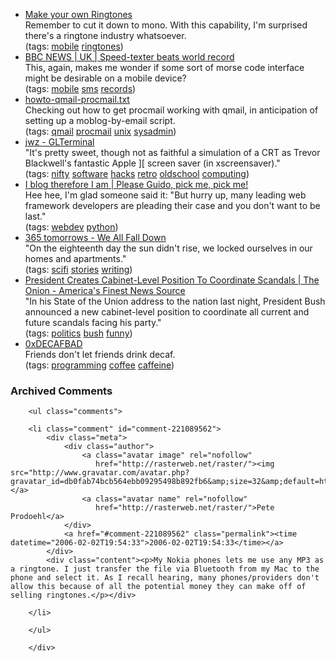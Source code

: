 <ul class="delicious">
	<li>
		<div class="delicious-link"><a href="http://www.mrbass.org/ringtones/">Make your own Ringtones</a></div>
		<div class="delicious-extended">Remember to cut it down to mono.  With this capability, I'm surprised there's a ringtone industry whatsoever.</div>
		<div class="delicious-tags">(tags: <a href="http://del.icio.us/deusx/mobile">mobile</a> <a href="http://del.icio.us/deusx/ringtones">ringtones</a>)</div>
	</li>
	<li>
		<div class="delicious-link"><a href="http://news.bbc.co.uk/1/hi/uk/3689819.stm">BBC NEWS | UK | Speed-texter beats world record</a></div>
		<div class="delicious-extended">This, again, makes me wonder if some sort of morse code interface might be desirable on a mobile device?</div>
		<div class="delicious-tags">(tags: <a href="http://del.icio.us/deusx/mobile">mobile</a> <a href="http://del.icio.us/deusx/sms">sms</a> <a href="http://del.icio.us/deusx/records">records</a>)</div>
	</li>
	<li>
		<div class="delicious-link"><a href="http://www.johncon.com/john/receivedIP/howto-qmail-procmail.txt">howto-qmail-procmail.txt</a></div>
		<div class="delicious-extended">Checking out how to get procmail working with qmail, in anticipation of setting up a moblog-by-email script.</div>
		<div class="delicious-tags">(tags: <a href="http://del.icio.us/deusx/qmail">qmail</a> <a href="http://del.icio.us/deusx/procmail">procmail</a> <a href="http://del.icio.us/deusx/unix">unix</a> <a href="http://del.icio.us/deusx/sysadmin">sysadmin</a>)</div>
	</li>
	<li>
		<div class="delicious-link"><a href="http://jwz.livejournal.com/595865.html">jwz - GLTerminal</a></div>
		<div class="delicious-extended">"It's pretty sweet, though not as faithful a simulation of a CRT as Trevor Blackwell's fantastic Apple ][ screen saver (in xscreensaver)."</div>
		<div class="delicious-tags">(tags: <a href="http://del.icio.us/deusx/nifty">nifty</a> <a href="http://del.icio.us/deusx/software">software</a> <a href="http://del.icio.us/deusx/hacks">hacks</a> <a href="http://del.icio.us/deusx/retro">retro</a> <a href="http://del.icio.us/deusx/oldschool">oldschool</a> <a href="http://del.icio.us/deusx/computing">computing</a>)</div>
	</li>
	<li>
		<div class="delicious-link"><a href="http://blog.delaguardia.com.mx/index.php?op=ViewArticle&articleId=34&blogId=1">I blog therefore I am | Please Guido, pick me, pick me!</a></div>
		<div class="delicious-extended">Hee hee, I'm glad someone said it: "But hurry up, many leading web framework developers are pleading their case and you don't want to be last."</div>
		<div class="delicious-tags">(tags: <a href="http://del.icio.us/deusx/webdev">webdev</a> <a href="http://del.icio.us/deusx/python">python</a>)</div>
	</li>
	<li>
		<div class="delicious-link"><a href="http://www.365tomorrows.com/02/01/we-all-fall-down/">365 tomorrows - We All Fall Down</a></div>
		<div class="delicious-extended">"On the eighteenth day the sun didn't rise, we locked ourselves in our homes and apartments."</div>
		<div class="delicious-tags">(tags: <a href="http://del.icio.us/deusx/scifi">scifi</a> <a href="http://del.icio.us/deusx/stories">stories</a> <a href="http://del.icio.us/deusx/writing">writing</a>)</div>
	</li>
	<li>
		<div class="delicious-link"><a href="http://www.theonion.com/content/node/44892&rss=1">President Creates Cabinet-Level Position To Coordinate Scandals | The Onion - America's Finest News Source</a></div>
		<div class="delicious-extended">"In his State of the Union address to the nation last night, President Bush announced a new cabinet-level position to coordinate all current and future scandals facing his party."</div>
		<div class="delicious-tags">(tags: <a href="http://del.icio.us/deusx/politics">politics</a> <a href="http://del.icio.us/deusx/bush">bush</a> <a href="http://del.icio.us/deusx/funny">funny</a>)</div>
	</li>
	<li>
		<div class="delicious-link"><a href="http://decafbad.com/">0xDECAFBAD</a></div>
		<div class="delicious-extended">Friends don't let friends drink decaf.</div>
		<div class="delicious-tags">(tags: <a href="http://del.icio.us/deusx/programming">programming</a> <a href="http://del.icio.us/deusx/coffee">coffee</a> <a href="http://del.icio.us/deusx/caffeine">caffeine</a>)</div>
	</li>
</ul>

<div id="comments" class="comments archived-comments">
            <h3>Archived Comments</h3>
            
        <ul class="comments">
            
        <li class="comment" id="comment-221089562">
            <div class="meta">
                <div class="author">
                    <a class="avatar image" rel="nofollow" 
                       href="http://rasterweb.net/raster/"><img src="http://www.gravatar.com/avatar.php?gravatar_id=db0fab74bcb564ebb09295498b892fb6&amp;size=32&amp;default=http://mediacdn.disqus.com/1320279820/images/noavatar32.png"/></a>
                    <a class="avatar name" rel="nofollow" 
                       href="http://rasterweb.net/raster/">Pete Prodoehl</a>
                </div>
                <a href="#comment-221089562" class="permalink"><time datetime="2006-02-02T19:54:33">2006-02-02T19:54:33</time></a>
            </div>
            <div class="content"><p>My Nokia phones lets me use any MP3 as a ringtone. I just transfer the file via Bluetooth from my Mac to the phone and select it. As I recall hearing, many phones/providers don't allow this because of all the potential money they can make off of selling ringtones.</p></div>
            
        </li>
    
        </ul>
    
        </div>
    